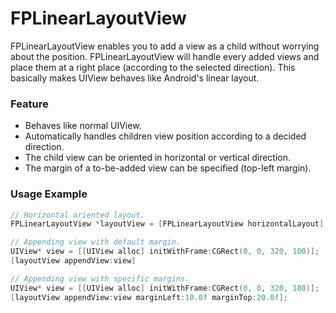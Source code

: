 FPLinearLayoutView
============

FPLinearLayoutView enables you to add a view as a child without worrying about the position. FPLinearLayoutView will handle every added views and place them at a right place (according to the selected direction). This basically makes UIView behaves like Android's linear layout.

### Feature
* Behaves like normal UIView.
* Automatically handles children view position according to a decided direction.
* The child view can be oriented in horizontal or vertical direction.
* The margin of a to-be-added view can be specified (top-left margin).

### Usage Example
```objective-c
// Horizontal oriented layout.
FPLinearLayoutView *layoutView = [FPLinearLayoutView horizontalLayout];

// Appending view with default margin.
UIView* view = [[UIView alloc] initWithFrame:CGRect(0, 0, 320, 100)];
[layoutView appendView:view]

// Appending view with specific margins.
UIView* view = [[UIView alloc] initWithFrame:CGRect(0, 0, 320, 100)];
[layoutView appendView:view marginLeft:10.0f marginTop:20.0f];
```
